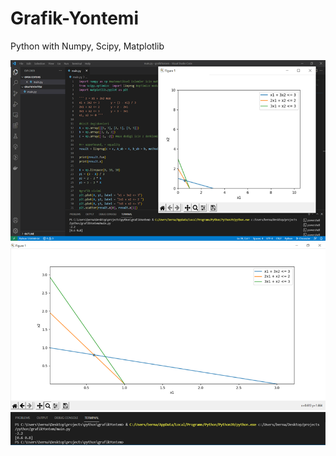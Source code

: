# Grafik-Yontemi
 Python with Numpy, Scipy, Matplotlib

![alt text](sonuclar/Picture1.png) 
![alt text](sonuclar/Picture2.png) 
![alt text](sonuclar/Picture3.png) 
